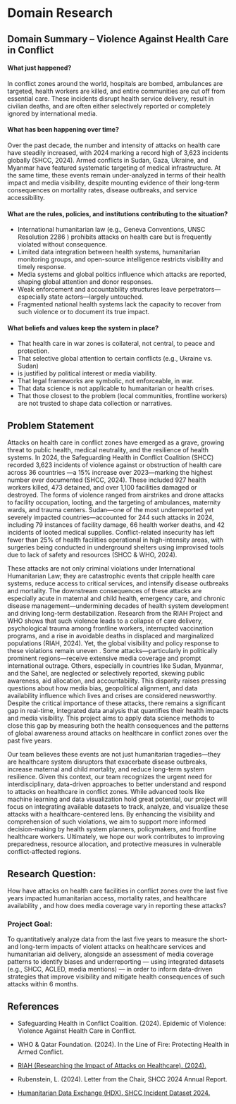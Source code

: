 # Domain Research

## Domain Summary – Violence Against Health Care in Conflict

#### What just happened?

In conflict zones around the world, hospitals are bombed, ambulances are
targeted, health workers are killed, and entire communities are cut off from
essential care. These incidents disrupt health service delivery, result in
civilian deaths, and are often either selectively reported or completely ignored
by international media.

#### What has been happening over time?

Over the past decade, the number and intensity of attacks on health care have
steadily increased, with 2024 marking a record high of 3,623 incidents globally
(SHCC, 2024). Armed conflicts in Sudan, Gaza, Ukraine, and Myanmar have featured
systematic targeting of medical infrastructure. At the same time, these events
remain under-analyzed in terms of their health impact and media visibility,
despite mounting evidence of their long-term consequences on mortality rates,
disease outbreaks, and service accessibility.

#### What are the rules, policies, and institutions contributing to the situation?

- International humanitarian law (e.g., Geneva Conventions, UNSC Resolution 2286
) prohibits attacks on health care but is frequently violated without
consequence.
- Limited data integration between health systems, humanitarian monitoring
groups, and open-source intelligence restricts visibility and timely response.
- Media systems and global politics influence which attacks are reported,
shaping global attention and donor responses.
- Weak enforcement and accountability structures leave perpetrators—especially
state actors—largely untouched.
- Fragmented national health systems lack the capacity to recover from such
violence or to document its true impact.

#### What beliefs and values keep the system in place?

- That health care in war zones is collateral, not central, to peace and
protection.
- That selective global attention to certain conflicts (e.g., Ukraine vs. Sudan)
- is justified by political interest or media viability.
- That legal frameworks are symbolic, not enforceable, in war.
- That data science is not applicable to humanitarian or health crises.
- That those closest to the problem (local communities, frontline workers) are
not trusted to shape data collection or narratives.

## Problem Statement

Attacks on health care in conflict zones have emerged as a grave, growing threat
to public health, medical neutrality, and the resilience of health systems. In
2024, the Safeguarding Health in Conflict Coalition (SHCC) recorded 3,623
incidents of violence against or obstruction of health care across 36 countries
—a 15% increase over 2023—marking the highest number ever documented
(SHCC, 2024). These included 927 health workers killed, 473 detained, and over
1,100 facilities damaged or destroyed. The forms of violence ranged from
airstrikes and drone attacks to facility occupation, looting, and the targeting
of ambulances, maternity wards, and trauma centers.
Sudan—one of the most underreported yet severely impacted countries—accounted
for 244 such attacks in 2024, including 79 instances of facility damage, 66
health worker deaths, and 42 incidents of looted medical supplies.
Conflict-related insecurity has left fewer than 25% of health facilities
operational in high-intensity areas, with surgeries being conducted in
underground shelters using improvised tools due to lack of safety and resources
(SHCC & WHO, 2024).

These attacks are not only criminal violations under International Humanitarian
Law; they are catastrophic events that cripple health care systems, reduce
access to critical services, and intensify disease outbreaks and mortality.
The downstream consequences of these attacks are especially acute in maternal
and child health, emergency care, and chronic disease management—undermining
decades of health system development and driving long-term destabilization.
Research from the RIAH Project and WHO shows that such violence leads to a
collapse of care delivery, psychological trauma among frontline workers,
interrupted vaccination programs, and a rise in avoidable deaths in displaced
and marginalized populations (RIAH, 2024).
Yet, the global visibility and policy response to these violations remain uneven
. Some attacks—particularly in politically prominent regions—receive extensive
media coverage and prompt international outrage. Others, especially in countries
like Sudan, Myanmar, and the Sahel, are neglected or selectively reported,
skewing public awareness, aid allocation, and accountability. This disparity
raises pressing questions about how media bias, geopolitical alignment, and
data availability influence which lives and crises are considered newsworthy.
Despite the critical importance of these attacks, there remains a significant
gap in real-time, integrated data analysis that quantifies their health impacts
and media visibility. This project aims to apply data science methods to close
this gap by measuring both the health consequences and the patterns of global
awareness around attacks on healthcare in conflict zones over the past five
years.

Our team believes these events are not just humanitarian tragedies—they are
healthcare system disruptors that exacerbate disease outbreaks, increase
maternal and child mortality, and reduce long-term system resilience. Given this
context, our team recognizes the urgent need for interdisciplinary, data-driven
approaches to better understand and respond to attacks on healthcare in
conflict zones. While advanced tools like machine learning and data
visualization hold great potential, our project will focus on integrating
available datasets to track, analyze, and visualize these attacks with a
healthcare-centered lens.
By enhancing the visibility and comprehension of such violations, we aim to
support more informed decision-making by health system planners, policymakers,
and frontline healthcare workers. Ultimately, we hope our work contributes to
improving preparedness, resource allocation, and protective measures in
vulnerable conflict-affected regions.

## Research Question:

How have attacks on health care facilities in conflict zones over the last five
years impacted humanitarian access, mortality rates, and healthcare availability
, and how does media coverage vary in reporting these attacks?

### Project Goal:

To quantitatively analyze data from the last five years to measure the short-
and long-term impacts of violent attacks on healthcare services and humanitarian
aid delivery, alongside an assessment of media coverage patterns to identify
biases and underreporting — using integrated datasets (e.g., SHCC, ACLED, media
mentions) — in order to inform data-driven strategies that improve visibility
and mitigate health consequences of such attacks within 6 months.

## References
- Safeguarding Health in Conflict Coalition. (2024). Epidemic of Violence:
Violence Against Health Care in Conflict.

- WHO & Qatar Foundation. (2024). In the Line of Fire: Protecting Health in
Armed Conflict.

- [RIAH (Researching the Impact of Attacks on Healthcare). (2024).](https://riah.manchester.ac.uk/articles/reports)

- Rubenstein, L. (2024). Letter from the Chair, SHCC 2024 Annual Report.

- [Humanitarian Data Exchange (HDX). SHCC Incident Dataset 2024.](https://data.humdata.org/)
